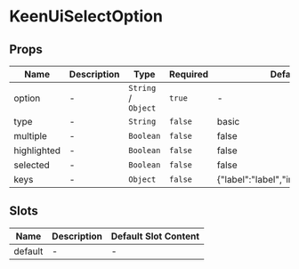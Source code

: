 # KeenUiSelectOption

## Props

<!-- @vuese:KeenUiSelectOption:props:start -->
|Name|Description|Type|Required|Default|
|---|---|---|---|---|
|option|-|`String` /  `Object`|`true`|-|
|type|-|`String`|`false`|basic|
|multiple|-|`Boolean`|`false`|false|
|highlighted|-|`Boolean`|`false`|false|
|selected|-|`Boolean`|`false`|false|
|keys|-|`Object`|`false`|{"label":"label","image":"image"}|

<!-- @vuese:KeenUiSelectOption:props:end -->


## Slots

<!-- @vuese:KeenUiSelectOption:slots:start -->
|Name|Description|Default Slot Content|
|---|---|---|
|default|-|-|

<!-- @vuese:KeenUiSelectOption:slots:end -->
